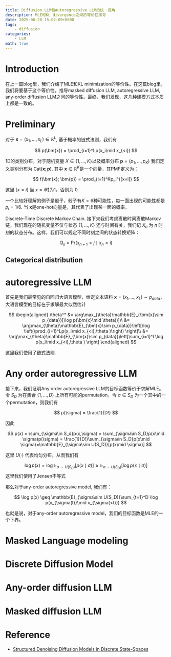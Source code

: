 ```yaml
---
title: Diffusion LLM和Autoregressive LLM的统一视角
description: MLE和KL divergence之间的等价性推导
date: 2025-06-28 15:02:09+0800
tags: 
    - diffusion
categories:
    - LLM
math: true 
---
```



# Introduction

在上一篇blog里，我们介绍了MLE和KL minimization的等价性。在这篇blog里，我们将要基于这个等价性，推导masked diffusion LLM, autoregressive LLM, any-order diffusion LLM之间的等价性。最终，我们发现，这几种建模方式本质上都是一致的。

# Preliminary

对于 $\bm{x}=(x_1,\dots,x_L)\in\mathbb{R}^L$, 基于概率的链式法则，我们有

$$
p(\bm{x}) = \prod_{i=1}^Lp(x_i\mid x_{<i})
$$

1D的类别分布，对于随机变量 $X\in\{1,\dots, K\}$以及概率分布 $\bm{p}=(p_1,\dots,p_K)$ 我们定义类别分布为 $\mathrm{Cat}(\bm{x};\bm{p})$, 其中 $\bm{x}\in\mathbb{R}^K$是一个向量，其PMF定义为：

$$
f(\bm{x}; \bm{p}) = \prod_{i=1}^Kp_i^{[x=i]}
$$

这里 $[x=i]$ 当 $x=i$时为$1$，否则为 $0$.

一个比较好理解的例子是骰子，骰子有$K=6$种可能性，每一面出现的可能性都是 $p_i=1/6$. 当 $\bm{x}$是one-hot向量是，其代表了出现某一面的概率。

Discrete-Time Discrete Markov Chain. 接下来我们考虑离散时间离散Markov链，我们现在的随机变量不仅与状态 $\{1,\dots,K\}$ 还与时间有关，我们记 $X_n$ 为 $n$ 时刻的状态分布。这样，我们可以规定不同时刻之间的状态转换矩阵：

$$
Q_{ij} = \mathrm{Pr}(x_{n+1}=j\mid x_n=i)
$$

## Categorical distribution

# autoregressive LLM

首先是我们最常见的自回归大语言模型，给定文本语料 $\bm{x}=(x_1,\dots,x_L)\sim p_{data}$， 大语言模型的目标在于求解最大似然估计

$$
\begin{aligned}
   \theta^* &=  \arg\max_{\theta}\mathbb{E}_{\bm{x}\sim p_{data}}[\log p(\bm{x}\mid \theta))]\\
   &=  \arg\max_{\theta}\mathbb{E}_{\bm{x}\sim p_{data}}\left[\log \left(\prod_{i=1}^Lp(x_i\mid x_{<i},\theta )\right) \right]\\
    &=   \arg\max_{\theta}\mathbb{E}_{\bm{x}\sim p_{data}}\left[\sum_{i=1}^L\log p(x_i\mid x_{<i},\theta ) \right]
\end{aligned}
$$

这里我们使用了链式法则.

# Any order autoregressive LLM

接下来，我们证明Any order autoregressive LLM的目标函数等价于求解MLE。
令 $S_D$ 为在集合 $\{1,\dots, D\}$ 上所有可能的permutation，令 $\sigma\in S_D$ 为一个其中的一个permutation，则我们有

$$
p(\sigma) = \frac{1}{D!}
$$

因此

$$
p(x) = \sum_{\sigma\in S_d}p(x,\sigma) = \sum_{\sigma\in S_D}p(x\mid \sigma)p(\sigma) = \frac{1}{D!}\sum_{\sigma\in S_D}p(x\mid \sigma)=\mathbb{E}_{\sigma\sim U(S_D)}[p(x\mid \sigma)]
$$

这里 $U(\cdot)$ 代表均匀分布，从而我们有

$$
\log p(x) = \log \mathbb{E}_{\sigma\sim U(S_D)}[p(x\mid \sigma)] \geq \mathbb{E}_{\sigma\sim U(S_D)}[\log p(x\mid \sigma)]
$$
这里我们使用了Jensen不等式

那么对于any-order autoregressive model, 我们有：

$$
\log p(x) \geq \mathbb{E}_{\sigma\sim U(S_D)}\sum_{t=1}^D \log p(x_{\sigma(t)}\mid x_{\sigma(<t)})
$$

也就是说，对于any-order autoregressive model，我们的目标函数是MLE的一个下界。

# Masked Language modeling

# Discrete Diffusion Model

# Any-order diffusion LLM

# Masked diffusion LLM

# Reference

- [Structured Denoising Diffusion Models in Discrete State-Spaces](https://arxiv.org/pdf/2107.03006)
